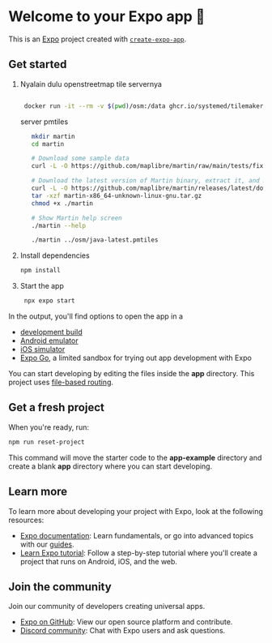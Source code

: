 # Welcome to your Expo app 👋

This is an [Expo](https://expo.dev) project created with [`create-expo-app`](https://www.npmjs.com/package/create-expo-app).

## Get started

1. Nyalain dulu openstreetmap tile servernya

   ```bash

    docker run -it --rm -v $(pwd)/osm:/data ghcr.io/systemed/tilemaker:master /data/java-latest.osm.pbf --output /data/java-latest.pmtiles

   ```

   server pmtiles

   ```bash
      mkdir martin
      cd martin

      # Download some sample data
      curl -L -O https://github.com/maplibre/martin/raw/main/tests/fixtures/mbtiles/world_cities.mbtiles

      # Download the latest version of Martin binary, extract it, and make it executable
      curl -L -O https://github.com/maplibre/martin/releases/latest/download/martin-x86_64-unknown-linux-gnu.tar.gz
      tar -xzf martin-x86_64-unknown-linux-gnu.tar.gz
      chmod +x ./martin

      # Show Martin help screen
      ./martin --help

      ./martin ../osm/java-latest.pmtiles
   ```

2. Install dependencies

   ```bash
   npm install
   ```

3. Start the app

   ```bash
    npx expo start
   ```

In the output, you'll find options to open the app in a

- [development build](https://docs.expo.dev/develop/development-builds/introduction/)
- [Android emulator](https://docs.expo.dev/workflow/android-studio-emulator/)
- [iOS simulator](https://docs.expo.dev/workflow/ios-simulator/)
- [Expo Go](https://expo.dev/go), a limited sandbox for trying out app development with Expo

You can start developing by editing the files inside the **app** directory. This project uses [file-based routing](https://docs.expo.dev/router/introduction).

## Get a fresh project

When you're ready, run:

```bash
npm run reset-project
```

This command will move the starter code to the **app-example** directory and create a blank **app** directory where you can start developing.

## Learn more

To learn more about developing your project with Expo, look at the following resources:

- [Expo documentation](https://docs.expo.dev/): Learn fundamentals, or go into advanced topics with our [guides](https://docs.expo.dev/guides).
- [Learn Expo tutorial](https://docs.expo.dev/tutorial/introduction/): Follow a step-by-step tutorial where you'll create a project that runs on Android, iOS, and the web.

## Join the community

Join our community of developers creating universal apps.

- [Expo on GitHub](https://github.com/expo/expo): View our open source platform and contribute.
- [Discord community](https://chat.expo.dev): Chat with Expo users and ask questions.
